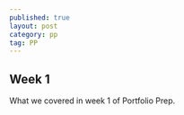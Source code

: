 ```yaml
---
published: true
layout: post
category: pp
tag: PP
---
```


## Week 1

What we covered in week 1 of Portfolio Prep.